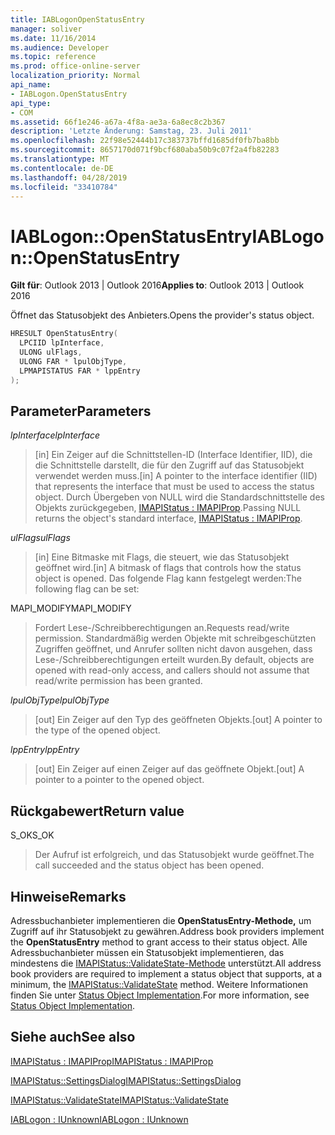 ```yaml
---
title: IABLogonOpenStatusEntry
manager: soliver
ms.date: 11/16/2014
ms.audience: Developer
ms.topic: reference
ms.prod: office-online-server
localization_priority: Normal
api_name:
- IABLogon.OpenStatusEntry
api_type:
- COM
ms.assetid: 66f1e246-a67a-4f8a-ae3a-6a8ec8c2b367
description: 'Letzte Änderung: Samstag, 23. Juli 2011'
ms.openlocfilehash: 22f98e52444b17c383737bffd1685df0fb7ba8bb
ms.sourcegitcommit: 8657170d071f9bcf680aba50b9c07f2a4fb82283
ms.translationtype: MT
ms.contentlocale: de-DE
ms.lasthandoff: 04/28/2019
ms.locfileid: "33410784"
---
```

# <a name="iablogonopenstatusentry"></a><span data-ttu-id="b16a4-103">IABLogon::OpenStatusEntry</span><span class="sxs-lookup"><span data-stu-id="b16a4-103">IABLogon::OpenStatusEntry</span></span>

  
  
<span data-ttu-id="b16a4-104">**Gilt für**: Outlook 2013 | Outlook 2016</span><span class="sxs-lookup"><span data-stu-id="b16a4-104">**Applies to**: Outlook 2013 | Outlook 2016</span></span> 
  
<span data-ttu-id="b16a4-105">Öffnet das Statusobjekt des Anbieters.</span><span class="sxs-lookup"><span data-stu-id="b16a4-105">Opens the provider's status object.</span></span>
  
```cpp
HRESULT OpenStatusEntry(
  LPCIID lpInterface,
  ULONG ulFlags,
  ULONG FAR * lpulObjType,
  LPMAPISTATUS FAR * lppEntry
);
```

## <a name="parameters"></a><span data-ttu-id="b16a4-106">Parameter</span><span class="sxs-lookup"><span data-stu-id="b16a4-106">Parameters</span></span>

 <span data-ttu-id="b16a4-107">_lpInterface_</span><span class="sxs-lookup"><span data-stu-id="b16a4-107">_lpInterface_</span></span>
  
> <span data-ttu-id="b16a4-108">[in] Ein Zeiger auf die Schnittstellen-ID (Interface Identifier, IID), die die Schnittstelle darstellt, die für den Zugriff auf das Statusobjekt verwendet werden muss.</span><span class="sxs-lookup"><span data-stu-id="b16a4-108">[in] A pointer to the interface identifier (IID) that represents the interface that must be used to access the status object.</span></span> <span data-ttu-id="b16a4-109">Durch Übergeben von NULL wird die Standardschnittstelle des Objekts zurückgegeben, [IMAPIStatus : IMAPIProp](imapistatusimapiprop.md).</span><span class="sxs-lookup"><span data-stu-id="b16a4-109">Passing NULL returns the object's standard interface, [IMAPIStatus : IMAPIProp](imapistatusimapiprop.md).</span></span>
    
 <span data-ttu-id="b16a4-110">_ulFlags_</span><span class="sxs-lookup"><span data-stu-id="b16a4-110">_ulFlags_</span></span>
  
> <span data-ttu-id="b16a4-111">[in] Eine Bitmaske mit Flags, die steuert, wie das Statusobjekt geöffnet wird.</span><span class="sxs-lookup"><span data-stu-id="b16a4-111">[in] A bitmask of flags that controls how the status object is opened.</span></span> <span data-ttu-id="b16a4-112">Das folgende Flag kann festgelegt werden:</span><span class="sxs-lookup"><span data-stu-id="b16a4-112">The following flag can be set:</span></span>
    
<span data-ttu-id="b16a4-113">MAPI_MODIFY</span><span class="sxs-lookup"><span data-stu-id="b16a4-113">MAPI_MODIFY</span></span> 
  
> <span data-ttu-id="b16a4-114">Fordert Lese-/Schreibberechtigungen an.</span><span class="sxs-lookup"><span data-stu-id="b16a4-114">Requests read/write permission.</span></span> <span data-ttu-id="b16a4-115">Standardmäßig werden Objekte mit schreibgeschützten Zugriffen geöffnet, und Anrufer sollten nicht davon ausgehen, dass Lese-/Schreibberechtigungen erteilt wurden.</span><span class="sxs-lookup"><span data-stu-id="b16a4-115">By default, objects are opened with read-only access, and callers should not assume that read/write permission has been granted.</span></span>
    
 <span data-ttu-id="b16a4-116">_lpulObjType_</span><span class="sxs-lookup"><span data-stu-id="b16a4-116">_lpulObjType_</span></span>
  
> <span data-ttu-id="b16a4-117">[out] Ein Zeiger auf den Typ des geöffneten Objekts.</span><span class="sxs-lookup"><span data-stu-id="b16a4-117">[out] A pointer to the type of the opened object.</span></span>
    
 <span data-ttu-id="b16a4-118">_lppEntry_</span><span class="sxs-lookup"><span data-stu-id="b16a4-118">_lppEntry_</span></span>
  
> <span data-ttu-id="b16a4-119">[out] Ein Zeiger auf einen Zeiger auf das geöffnete Objekt.</span><span class="sxs-lookup"><span data-stu-id="b16a4-119">[out] A pointer to a pointer to the opened object.</span></span>
    
## <a name="return-value"></a><span data-ttu-id="b16a4-120">Rückgabewert</span><span class="sxs-lookup"><span data-stu-id="b16a4-120">Return value</span></span>

<span data-ttu-id="b16a4-121">S_OK</span><span class="sxs-lookup"><span data-stu-id="b16a4-121">S_OK</span></span> 
  
> <span data-ttu-id="b16a4-122">Der Aufruf ist erfolgreich, und das Statusobjekt wurde geöffnet.</span><span class="sxs-lookup"><span data-stu-id="b16a4-122">The call succeeded and the status object has been opened.</span></span>
    
## <a name="remarks"></a><span data-ttu-id="b16a4-123">Hinweise</span><span class="sxs-lookup"><span data-stu-id="b16a4-123">Remarks</span></span>

<span data-ttu-id="b16a4-124">Adressbuchanbieter implementieren die **OpenStatusEntry-Methode,** um Zugriff auf ihr Statusobjekt zu gewähren.</span><span class="sxs-lookup"><span data-stu-id="b16a4-124">Address book providers implement the **OpenStatusEntry** method to grant access to their status object.</span></span> <span data-ttu-id="b16a4-125">Alle Adressbuchanbieter müssen ein Statusobjekt implementieren, das mindestens die [IMAPIStatus::ValidateState-Methode](imapistatus-validatestate.md) unterstützt.</span><span class="sxs-lookup"><span data-stu-id="b16a4-125">All address book providers are required to implement a status object that supports, at a minimum, the [IMAPIStatus::ValidateState](imapistatus-validatestate.md) method.</span></span> <span data-ttu-id="b16a4-126">Weitere Informationen finden Sie unter [Status Object Implementation](status-object-implementation.md).</span><span class="sxs-lookup"><span data-stu-id="b16a4-126">For more information, see [Status Object Implementation](status-object-implementation.md).</span></span>
  
## <a name="see-also"></a><span data-ttu-id="b16a4-127">Siehe auch</span><span class="sxs-lookup"><span data-stu-id="b16a4-127">See also</span></span>



[<span data-ttu-id="b16a4-128">IMAPIStatus : IMAPIProp</span><span class="sxs-lookup"><span data-stu-id="b16a4-128">IMAPIStatus : IMAPIProp</span></span>](imapistatusimapiprop.md)
  
[<span data-ttu-id="b16a4-129">IMAPIStatus::SettingsDialog</span><span class="sxs-lookup"><span data-stu-id="b16a4-129">IMAPIStatus::SettingsDialog</span></span>](imapistatus-settingsdialog.md)
  
[<span data-ttu-id="b16a4-130">IMAPIStatus::ValidateState</span><span class="sxs-lookup"><span data-stu-id="b16a4-130">IMAPIStatus::ValidateState</span></span>](imapistatus-validatestate.md)
  
[<span data-ttu-id="b16a4-131">IABLogon : IUnknown</span><span class="sxs-lookup"><span data-stu-id="b16a4-131">IABLogon : IUnknown</span></span>](iablogoniunknown.md)

